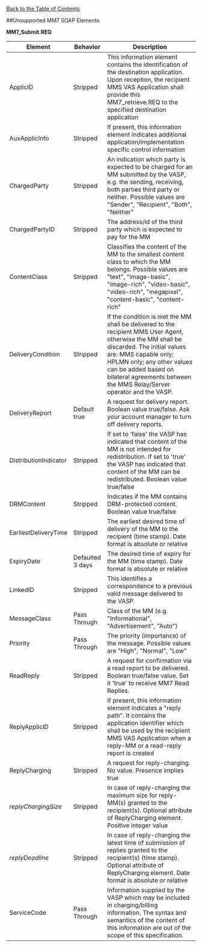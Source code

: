 [Back to the Table of Contents](/MM7/UNSUPPORTED-ELEMENTS/)

##Unsupported MM7 SOAP Elements

__MM7_Submit.REQ__

| Element | Behavior | Description |
| ------- | ---- | ----------------|
| ApplicID | Stripped | This information element contains the identification of the destination application. Upon reception, the recipient MMS VAS Application shall provide this MM7_retrieve.REQ to the specified destination application |
| AuxApplicInfo | Stripped | If present, this information element indicates additional application/implementation specific control information |
| ChargedParty | Stripped | An indication which party is expected to be charged for an MM submitted by the VASP, e.g. the sending, receiving, both parties third party or neither. Possible values are "Sender", "Recipient", "Both", "Neither" |
| ChargedPartyID | Stripped | The address/id of the third party which is expected to pay for the MM |
| ContentClass | Stripped | Classifies the content of the MM to the smallest content class to which the MM belongs. Possible values are "text", "image-basic", "image-rich", "video-basic", "video-rich", "megapixel", "content-basic", "content-rich" |
| DeliveryCondition | Stripped | If the condition is met the MM shall be delivered to the recipient MMS User Agent, otherwise the MM shall be discarded. The initial values are: MMS capable only; HPLMN only; any other values can be added based on bilateral agreements between the MMS Relay/Server operator and the VASP. |
| DeliveryReport | Default true | A request for delivery report. Boolean value true/false. Ask your account manager to turn off delivery reports. |
| DistributionIndicator | Stripped | If set to 'false' the VASP has indicated that content of the MM is not intended for redistribution. If set to 'true' the VASP has indicated that content of the MM can be redistributed. Boolean value true/false |
| DRMContent | Stripped | Indicates if the MM contains DRM-protected content. Boolean value true/false |
| EarliestDeliveryTime | Stripped | The earliest desired time of delivery of the MM to the recipient (time stamp). Date format is absolute or relative |
| ExpiryDate | Defaulted 3 days | The desired time of expiry for the MM (time stamp). Date format is absolute or relative |
| LinkedID | Stripped | This identifies a correspondence to a previous valid message delivered to the VASP.  |
| MessageClass | Pass Through | Class of the MM (e.g. "Informational", "Advertisement", "Auto") |
| Priority | Pass Through | The priority (importance) of the message. Possible values are "High", "Normal", "Low" |
| ReadReply | Stripped | A request for confirmation via a read report to be delivered. Boolean true/false value. Set it 'true' to receive MM7 Read Replies. |
| ReplyApplicID | Stripped |  If present, this information element indicates a "reply path". It contains the application identifier which shall be used by the recipient MMS VAS Application when a reply-MM or a read-reply report is created |
| ReplyCharging | Stripped | A request for reply-charging. No value. Presence implies true |
| <i>replyChargingSize</i> | Stripped | In case of reply-charging the maximum size for reply-MM(s) granted to the recipient(s). Optional attribute of ReplyCharging element. Positive integer value |
| <i>replyDeadline</i> | Stripped | In case of reply-charging the latest time of submission of replies granted to the recipient(s) (time stamp). Optional attribute of ReplyCharging element. Date format is absolute or relative | 
| ServiceCode | Pass Through | Information supplied by the VASP which may be included in charging/billing information. The syntax and semantics of the content of this information are out of the scope of this specification. |
